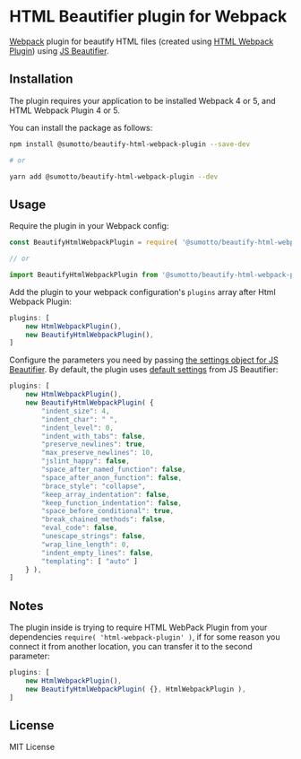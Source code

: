 # HTML Beautifier plugin for Webpack

[Webpack](https://github.com/webpack/webpack#readme) plugin for beautify HTML files (created
using [HTML Webpack Plugin](https://github.com/jantimon/html-webpack-plugin#readme))
using [JS Beautifier](https://github.com/beautify-web/js-beautify#readme).

## Installation

The plugin requires your application to be installed Webpack 4 or 5, and HTML Webpack Plugin 4 or 5.

You can install the package as follows:

```sh
npm install @sumotto/beautify-html-webpack-plugin --save-dev

# or

yarn add @sumotto/beautify-html-webpack-plugin --dev
```

## Usage

Require the plugin in your Webpack config:

```js
const BeautifyHtmlWebpackPlugin = require( '@sumotto/beautify-html-webpack-plugin' );

// or

import BeautifyHtmlWebpackPlugin from '@sumotto/beautify-html-webpack-plugin';
```

Add the plugin to your webpack configuration's `plugins` array after Html Webpack Plugin:

```js
plugins: [
	new HtmlWebpackPlugin(),
	new BeautifyHtmlWebpackPlugin(),
]
```

Configure the parameters you need by passing
[the settings object for JS Beautifier](https://github.com/beautify-web/js-beautify#css--html). By default, the plugin
uses [default settings](https://github.com/beautify-web/js-beautify/blob/main/js/config/defaults.json) from JS
Beautifier:

```js
plugins: [
	new HtmlWebpackPlugin(),
	new BeautifyHtmlWebpackPlugin( {
		"indent_size": 4,
		"indent_char": " ",
		"indent_level": 0,
		"indent_with_tabs": false,
		"preserve_newlines": true,
		"max_preserve_newlines": 10,
		"jslint_happy": false,
		"space_after_named_function": false,
		"space_after_anon_function": false,
		"brace_style": "collapse",
		"keep_array_indentation": false,
		"keep_function_indentation": false,
		"space_before_conditional": true,
		"break_chained_methods": false,
		"eval_code": false,
		"unescape_strings": false,
		"wrap_line_length": 0,
		"indent_empty_lines": false,
		"templating": [ "auto" ]
	} ),
]
```

## Notes

The plugin inside is trying to require HTML WebPack Plugin from your dependencies `require( 'html-webpack-plugin' )`, if
for some reason you connect it from another location, you can transfer it to the second parameter:

```js
plugins: [
	new HtmlWebpackPlugin(),
	new BeautifyHtmlWebpackPlugin( {}, HtmlWebpackPlugin ),
]
```

## License

MIT License
